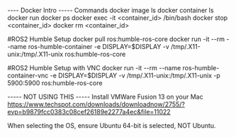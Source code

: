 ---- Docker Intro -----
Commands
docker image ls
docker container ls
docker run
docker ps
docker exec -it <container_id> /bin/bash
docker stop <container_id>
docker rm <container_id>

#ROS2 Humble Setup
docker pull ros:humble-ros-core
docker run -it --rm --name ros-humble-container -e DISPLAY=$DISPLAY -v /tmp/.X11-unix:/tmp/.X11-unix ros:humble-ros-core

#ROS2 Humble Setup with VNC
docker run -it --rm --name ros-humble-container-vnc -e DISPLAY=$DISPLAY -v /tmp/.X11-unix:/tmp/.X11-unix -p 5900:5900 ros:humble-ros-core   



----- NOT USING THIS -----
Install VMWare Fusion 13 on your Mac
https://www.techspot.com/downloads/downloadnow/2755/?evp=b9879fcc0383c08cef26189e2277a4ec&file=11022

When selecting the OS, ensure Ubuntu 64-bit is selected, NOT Ubuntu.

